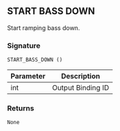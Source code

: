 ## START BASS DOWN

Start ramping bass down.


### Signature

`START_BASS_DOWN ()`


| Parameter | Description |
| --- | --- |
| int | Output Binding ID |


### Returns

`None`